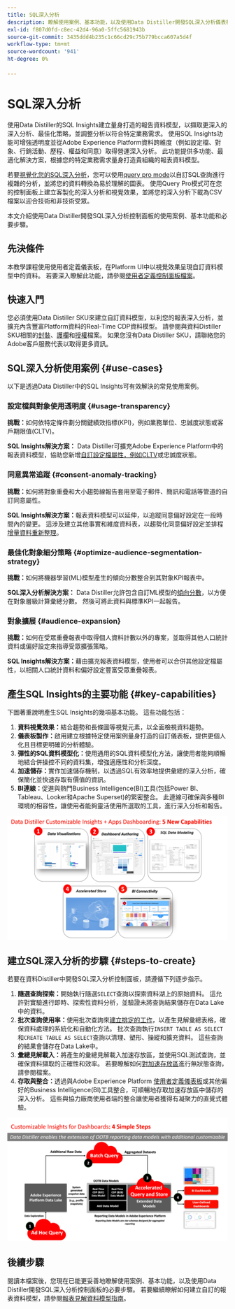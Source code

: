 ```yaml
---
title: SQL深入分析
description: 瞭解使用案例、基本功能，以及使用Data Distiller開發SQL深入分析儀表板的必要步驟。 探索Data Distiller中的SQL深入分析功能如何增強透明度，並取得不同維度（例如設定檔、受眾、行銷活動、歷程、權益和同意）的營運深入分析。
exl-id: f807d0fd-c8ec-42d4-96a0-5ffc5681943b
source-git-commit: 3435ddd4b235c1c66cd29c75b779bcca607a5d4f
workflow-type: tm+mt
source-wordcount: '941'
ht-degree: 0%

---
```


# SQL深入分析

使用Data Distiller的SQL Insights建立量身打造的報告資料模型，以擷取更深入的深入分析、最佳化策略，並調整分析以符合特定業務需求。 使用SQL Insights功能可增強透明度並從Adobe Experience Platform資料跨維度（例如設定檔、對象、行銷活動、歷程、權益和同意）取得營運深入分析。 此功能提供多功能、最適化解決方案，根據您的特定業務需求量身打造貴組織的報表資料模型。

若要[視覺化您的SQL深入分析](../../../dashboards/data-distiller/overview.md)，您可以使用[query pro mode](../../../dashboards/data-distiller/query-pro-mode/overview.md)以自訂SQL查詢進行複雜的分析，並將您的資料轉換為易於理解的圖表。 使用Query Pro模式可在您的控制面板上建立客製化的深入分析和視覺效果，並將您的深入分析下載為CSV檔案以迎合技術和非技術受眾。

本文介紹使用Data Distiller開發SQL深入分析控制面板的使用案例、基本功能和必要步驟。

## 先決條件

本教學課程使用使用者定義儀表板，在Platform UI中以視覺效果呈現自訂資料模型中的資料。 若要深入瞭解此功能，請參閱[使用者定義控制面板檔案](../../../dashboards/user-defined-dashboards.md)。

## 快速入門

您必須使用Data Distiller SKU來建立自訂資料模型，以利您的報表深入分析，並擴充內含豐富Platform資料的Real-Time CDP資料模型。 請參閱與資料Distiller SKU相關的[封裝](../../packaging.md)、[護欄](../../guardrails.md#query-accelerated-store)和[授權](../../data-distiller/license-usage.md)檔案。 如果您沒有Data Distiller SKU，請聯絡您的Adobe客戶服務代表以取得更多資訊。

## SQL深入分析使用案例 {#use-cases}

以下是透過Data Distiller中的SQL Insights可有效解決的常見使用案例。

### 設定檔與對象使用透明度 {#usage-transparency}

**挑戰：**&#x200B;如何依特定條件劃分關鍵績效指標(KPI)，例如業務單位、忠誠度狀態或客戶期限值(CLTV)。

**SQL Insights解決方案：** Data Distiller可擴充Adobe Experience Platform中的報表資料模型，協助您新增[自訂設定檔屬性，例如CLTV](../../use-cases/customer-lifetime-value.md)或忠誠度狀態。

### 同意異常追蹤 {#consent-anomaly-tracking}

**挑戰：**&#x200B;如何將對象重疊和大小趨勢線報告套用至電子郵件、簡訊和電話等管道的自訂同意屬性。

**SQL Insights解決方案：**&#x200B;報表資料模型可以延伸，以追蹤同意偏好設定在一段時間內的變更。 這涉及建立其他事實和維度資料表，以趨勢化同意偏好設定並排程[增量資料重新整理](../../key-concepts/incremental-load.md)。

### 最佳化對象細分策略 {#optimize-audience-segmentation-strategy}

**挑戰：**&#x200B;如何將機器學習(ML)模型產生的傾向分數整合到其對象KPI報表中。

**SQL深入分析解決方案：** Data Distiller允許包含自訂ML模型的[傾向分數](../../use-cases/propensity-score.md)，以方便在對象層級計算彙總分數。 然後可將此資料與標準KPI一起報告。

### 對象擴展 {#audience-expansion}

**挑戰：**&#x200B;如何在受眾重疊報表中取得個人資料計數以外的專案，並取得其他人口統計資料或偏好設定來指導受眾擴張策略。

**SQL Insights解決方案：**&#x200B;藉由擴充報表資料模型，使用者可以合併其他設定檔屬性，以相關人口統計資料和偏好設定豐富受眾重疊報表。

## 產生SQL Insights的主要功能 {#key-capabilities}

下圖著重說明產生SQL Insights的幾項基本功能。 這些功能包括：

1. **資料視覺效果：**&#x200B;結合趨勢和長條圖等視覺元素，以全面檢視資料趨勢。
1. **儀表板製作：**&#x200B;啟用建立根據特定使用案例量身打造的自訂儀表板，提供更個人化且目標更明確的分析體驗。
1. **彈性的SQL資料模型化：**&#x200B;使用通用的SQL資料模型化方法，讓使用者能夠順暢地結合併操控不同的資料集，增強適應性和分析深度。
1. **加速儲存：**&#x200B;實作加速儲存機制，以透過SQL有效率地提供彙總的深入分析，確保簡化並快速存取有價值的資訊。
1. **BI連線：**&#x200B;促進與熱門Business Intelligence(BI)工具(包括Power BI、Tableau、Looker和Apache Superset)的緊密整合。 此連線可確保與多種BI環境的相容性，讓使用者能夠靈活使用所選取的工具，進行深入分析和報告。

![資料Distiller SQL Insights主要功能的視覺化表示法。](../../images/data-distiller/sql-insights/key-capabilities-of-customizable-insights.png)

## 建立SQL深入分析的步驟 {#steps-to-create}

若要在資料Distiller中開發SQL深入分析控制面板，請遵循下列逐步指示。

1. **隨選查詢探索：**&#x200B;開始執行隨選`SELECT`查詢以探索資料湖上的原始資料。 這允許對實驗進行即時、探索性資料分析，並驗證未將查詢結果儲存在Data Lake中的資料。
1. **批次查詢使用率：**&#x200B;使用批次查詢來[建立排定的工作](../../api/scheduled-queries.md#create-a-new-scheduled-query)，以產生見解彙總表格，確保資料處理的系統化和自動化方法。 批次查詢執行`INSERT TABLE AS SELECT`和`CREATE TABLE AS SELECT`查詢以清理、塑形、操縱和擴充資料。 這些查詢的結果會儲存在Data Lake中。
1. **彙總見解載入：**&#x200B;將產生的彙總見解載入加速存放區，並使用SQL測試查詢，並確保資料擷取的正確性和效率。 若要瞭解如何[對加速存放區](../../api/accelerated-queries.md)進行無狀態查詢，請參閱檔案。
1. **存取與整合：**&#x200B;透過與Adobe Experience Platform [使用者定義儀表板](../../../dashboards/user-defined-dashboards.md)或其他偏好的Business Intelligence(BI)工具整合，可順暢地存取加速存放區中儲存的深入分析。 這些與協力廠商使用者端的整合讓使用者獲得有凝聚力的直覺式體驗。

![說明資料Distiller中SQL深入分析四個步驟的資訊圖表。](../../images/data-distiller/sql-insights/steps-to-customizable-insights.png)

## 後續步驟

閱讀本檔案後，您現在已能更妥善地瞭解使用案例、基本功能，以及使用Data Distiller開發SQL深入分析控制面板的必要步驟。 若要繼續瞭解如何建立自訂的報表資料模型，請參閱[報表見解資料模型指南](./reporting-insights-data-model.md)。
